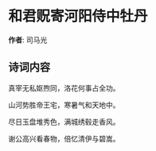 # 和君贶寄河阳侍中牡丹

**作者**: 司马光

## 诗词内容

真宰无私妪煦同，洛花何事占全功。

山河势胜帝王宅，寒暑气和天地中。

尽日玉盘堆秀色，满城绣毂走香风。

谢公高兴看春物，倍忆清伊与碧嵩。

